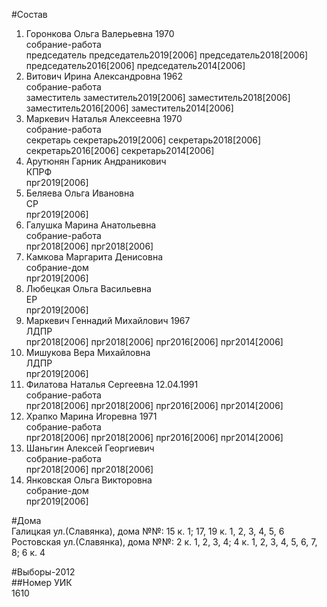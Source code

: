#Состав  
1. Горонкова Ольга Валерьевна 1970  
    собрание-работа  
    председатель председатель2019[2006] председатель2018[2006] председатель2016[2006] председатель2014[2006]  
2. Витович Ирина Александровна 1962  
    собрание-работа  
    заместитель заместитель2019[2006] заместитель2018[2006] заместитель2016[2006] заместитель2014[2006]  
3. Маркевич Наталья Алексеевна 1970  
    собрание-работа  
    секретарь секретарь2019[2006] секретарь2018[2006] секретарь2016[2006] секретарь2014[2006]  
4. Арутюнян Гарник Андраникович  
    КПРФ  
    прг2019[2006]  
5. Беляева Ольга Ивановна  
    СР  
    прг2019[2006]  
6. Галушка Марина Анатольевна  
    собрание-работа  
    прг2018[2006] прг2018[2006]  
7. Камкова Маргарита Денисовна  
    собрание-дом  
    прг2019[2006]  
8. Любецкая Ольга Васильевна  
    ЕР  
    прг2019[2006]  
9. Маркевич Геннадий Михайлович 1967  
    ЛДПР  
    прг2018[2006] прг2018[2006] прг2016[2006] прг2014[2006]  
10. Мишукова Вера Михайловна  
    ЛДПР  
    прг2019[2006]  
11. Филатова Наталья Сергеевна 12.04.1991  
    собрание-работа  
    прг2018[2006] прг2018[2006] прг2016[2006] прг2014[2006]  
12. Храпко Марина Игоревна 1971  
    собрание-работа  
    прг2018[2006] прг2018[2006] прг2016[2006] прг2014[2006]  
13. Шаньгин Алексей Георгиевич  
    собрание-работа  
    прг2018[2006] прг2018[2006]  
14. Янковская Ольга Викторовна  
    собрание-дом  
    прг2019[2006]  

#Дома  
Галицкая ул.(Славянка), дома №№: 15 к. 1; 17, 19 к. 1, 2, 3, 4, 5, 6 Ростовская ул.(Славянка), дома №№: 2 к. 1, 2, 3, 4; 4 к. 1, 2, 3, 4, 5, 6, 7, 8; 6 к. 4  
  
#Выборы-2012  
##Номер УИК  
1610  
